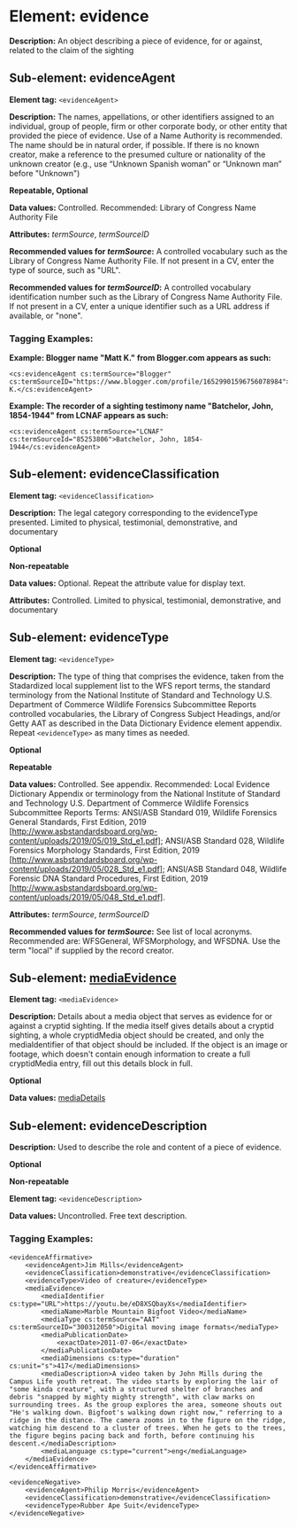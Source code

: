 # Element: evidence

**Description:** An object describing a piece of evidence, for or against, related to the claim of the sighting
 
## Sub-element: evidenceAgent

**Element tag:** `<evidenceAgent>`

**Description:** The names, appellations, or other identifiers assigned to an individual, group of people, firm or other corporate body, or other entity that provided the piece of evidence. Use of a Name Authority is recommended. The name should be in natural order, if possible.  If there is no known creator, make a reference to the presumed culture or nationality of the unknown creator (e.g., use “Unknown Spanish woman” or “Unknown man” before "Unknown")

**Repeatable, Optional**

**Data values:**  Controlled. Recommended: Library of Congress Name Authority File

**Attributes:** *termSource*, *termSourceID*

**Recommended values for *termSource*:** A controlled vocabulary such as the Library of Congress Name Authority File. If not present in a CV, enter the type of source, such as "URL".

**Recommended values for *termSourceID*:** A controlled vocabulary identification number such as the Library of Congress Name Authority File. If not present in a CV, enter a unique identifier such as a URL address if available, or "none".

### Tagging Examples:

**Example: Blogger name "Matt K." from Blogger.com appears as such:** 
```
<cs:evidenceAgent cs:termSource="Blogger" cs:termSourceID="https://www.blogger.com/profile/16529901596756078984">Matt K.</cs:evidenceAgent>
```

**Example: The recorder of a sighting testimony name "Batchelor, John, 1854-1944" from LCNAF appears as such:**
```
<cs:evidenceAgent cs:termSource="LCNAF" cs:termSourceId="85253806">Batchelor, John, 1854-1944</cs:evidenceAgent>
```

## Sub-element: evidenceClassification

**Element tag:** `<evidenceClassification>`

**Description:** The legal category corresponding to the evidenceType presented. Limited to physical, testimonial, demonstrative, and documentary

**Optional**

**Non-repeatable**

**Data values:** Optional. Repeat the attribute value for display text.

**Attributes:** Controlled. Limited to physical, testimonial, demonstrative, and documentary


## Sub-element: evidenceType

**Element tag:** `<evidenceType>`

**Description:** The type of thing that comprises the evidence, taken from the Stadardized local supplement list to the WFS report terms, the standard terminology from the National Institute of Standard and Technology U.S. Department of Commerce Wildlife Forensics Subcommittee Reports controlled vocabularies, the Library of Congress Subject Headings, and/or Getty AAT as described in the Data Dictionary Evidence element appendix. Repeat `<evidenceType>` as many times as needed.

**Optional**

**Repeatable**

**Data values:**  Controlled. See appendix. Recommended: Local Evidence Dictionary Appendix or terminology from the National Institute of Standard and Technology U.S. Department of Commerce Wildlife Forensics Subcommittee Reports Terms: ANSI/ASB Standard 019, Wildlife Forensics General Standards, First Edition, 2019 [http://www.asbstandardsboard.org/wp-content/uploads/2019/05/019_Std_e1.pdf]; ANSI/ASB Standard 028, Wildlife Forensics Morphology Standards, First Edition, 2019 [http://www.asbstandardsboard.org/wp-content/uploads/2019/05/028_Std_e1.pdf]; ANSI/ASB Standard 048, Wildlife Forensic DNA Standard Procedures, First Edition, 2019 [http://www.asbstandardsboard.org/wp-content/uploads/2019/05/048_Std_e1.pdf].

**Attributes:** *termSource*, *termSourceID*

**Recommended values for *termSource*:** See list of local acronyms. Recommended are: WFSGeneral, WFSMorphology, and WFSDNA. Use the term "local" if supplied by the record creator.

 
## Sub-element: [mediaEvidence](mediaDetails.md)

**Element tag:** `<mediaEvidence>`

**Description:** Details about a media object that serves as evidence for or against a cryptid sighting. If the media itself gives details about a cryptid sighting, a whole cryptidMedia object should be created, and only the mediaIdentifier of that object should be included. If the object is an image or footage, which doesn't contain enough information to create a full cryptidMedia entry, fill out this details block in full.

**Optional**

**Data values:** [mediaDetails](mediaDetails.md)


## Sub-element: evidenceDescription

**Description:** Used to describe the role and content of a piece of evidence.

**Optional**

**Non-repeatable**

**Element tag:** `<evidenceDescription>`

**Data values:**  Uncontrolled. Free text description.

### Tagging Examples:
```
<evidenceAffirmative>
    <evidenceAgent>Jim Mills</evidenceAgent>
    <evidenceClassification>demonstrative</evidenceClassification>
    <evidenceType>Video of creature</evidenceType>
    <mediaEvidence>
        <mediaIdentifier cs:type="URL">https://youtu.be/eD8XSQbayXs</mediaIdentifier>
        <mediaName>Marble Mountain Bigfoot Video</mediaName>
        <mediaType cs:termSource="AAT" cs:termSourceID="300312050">Digital moving image formats</mediaType>
        <mediaPublicationDate>
            <exactDate>2011-07-06</exactDate>
        </mediaPublicationDate>
        <mediaDimensions cs:type="duration" cs:unit="s">417</mediaDimensions>
        <mediaDescription>A video taken by John Mills during the Campus Life youth retreat. The video starts by exploring the lair of "some kinda creature", with a structured shelter of branches and debris "snapped by mighty mighty strength", with claw marks on surrounding trees. As the group explores the area, someone shouts out "He's walking down. Bigfoot's walking down right now," referring to a ridge in the distance. The camera zooms in to the figure on the ridge, watching him descend to a cluster of trees. When he gets to the trees, the figure begins pacing back and forth, before continuing his descent.</mediaDescription>
        <mediaLanguage cs:type="current">eng</mediaLanguage>
    </mediaEvidence>
</evidenceAffirmative>
```

```
<evidenceNegative>
    <evidenceAgent>Philip Morris</evidenceAgent>
    <evidenceClassification>demonstrative</evidenceClassification>
    <evidenceType>Rubber Ape Suit</evidenceType>
</evidenceNegative>
```
